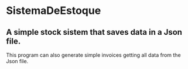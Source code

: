 # SistemaDeEstoque
## A simple stock sistem that saves data in a Json file.
This program can also generate simple invoices getting all data from the Json file.
